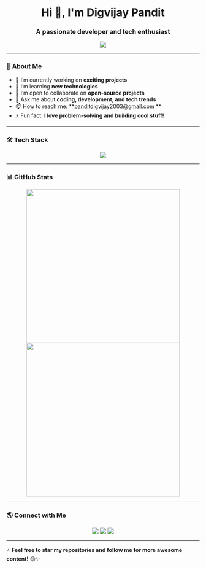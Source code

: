 <h1 align="center">Hi 👋, I'm Digvijay Pandit</h1>
<h3 align="center">A passionate developer and tech enthusiast</h3>

<p align="center">
  <img src="https://skillicons.dev/icons?i=html,css,js,react,nodejs,express,mongodb,python,django,git,github,vscode,linux" />
</p>

---

### 🧐 **About Me**
- 🔭 I’m currently working on **exciting projects**
- 🌱 I’m learning **new technologies**
- 👯 I’m open to collaborate on **open-source projects**
- 💬 Ask me about **coding, development, and tech trends**
- 📫 How to reach me: **panditdigvijay2003@gmail.com **
- ⚡ Fun fact: **I love problem-solving and building cool stuff!**

---

### 🛠️ **Tech Stack**
<p align="center">
  <img src="https://skillicons.dev/iconsi=html,css,js,react,angular,nodejs,express,mongodb,nextjs,python,django,c,cpp,java,spring,MySQL,php,git,github,vscode,linux" />
</p>

---

### 📊 **GitHub Stats**
<p align="center">
  <img src="https://github-readme-stats.vercel.app/api?username=digvijaypandit&show_icons=true&theme=radical" width="400"/>
  <img src="https://github-readme-streak-stats.herokuapp.com/?user=digvijaypandit&theme=radical" width="400"/>
</p>

---

### 🌎 **Connect with Me**
<p align="center">
  <a href="https://linkedin.com/in/digvijaypandit"><img src="https://img.shields.io/badge/LinkedIn-blue?style=for-the-badge&logo=linkedin"></a>
  <a href="https://twitter.com/DigvijayPandit_"><img src="https://img.shields.io/badge/Twitter-blue?style=for-the-badge&logo=twitter"></a>
  <a href="mailto:panditdigvijay2003@gmail.com"><img src="https://img.shields.io/badge/Email-red?style=for-the-badge&logo=gmail"></a>
</p>


---

⭐ **Feel free to star my repositories and follow me for more awesome content!** 😊✨
